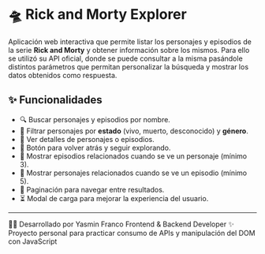 # 🛸 Rick and Morty Explorer

Aplicación web interactiva que permite listar los personajes y episodios de la serie **Rick and Morty** y obtener información sobre los mismos. Para ello se utilizó su API oficial, donde se puede consultar a la misma pasándole distintos parámetros que permitan personalizar la búsqueda y mostrar los datos obtenidos como respuesta.

## ✨ Funcionalidades

- 🔍 Buscar personajes y episodios por nombre.
- 🧬 Filtrar personajes por **estado** (vivo, muerto, desconocido) y **género**.
- 👀 Ver detalles de personajes o episodios.
- 🔄 Botón para volver atrás y seguir explorando.
- 🔗 Mostrar episodios relacionados cuando se ve un personaje (mínimo 3).
- 👥 Mostrar personajes relacionados cuando se ve un episodio (mínimo 5).
- 📄 Paginación para navegar entre resultados.
- ⏳ Modal de carga para mejorar la experiencia del usuario.

---

👩‍💻 Desarrollado por Yasmin Franco
  Frontend & Backend Developer
✨ Proyecto personal para practicar consumo de APIs y manipulación del DOM con JavaScript